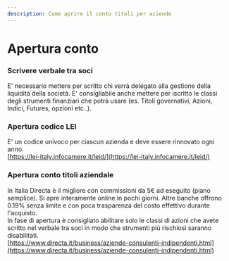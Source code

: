 ```yaml
---
description: Come aprire il conto titoli per aziende
---
```


# Apertura conto

### **Scrivere verbale tra soci**

E' necessario mettere per scritto chi verrà delegato alla gestione della liquidità della società. E' consigliabile anche mettere per iscritto le classi degli strumenti finanziari che potrà usare (es. Titoli governativi, Azioni, Indici, Futures, opzioni etc..).

### **Apertura codice LEI**

&#x20;E' un codice univoco per ciascun azienda e deve essere rinnovato ogni anno. \
[https://lei-italy.infocamere.it/leid/](https://lei-italy.infocamere.it/leid/)

### **Apertura conto titoli aziendale**&#x20;

In Italia Directa è il migliore con commissioni da 5€ ad eseguito (piano semplice). Si apre interamente online in pochi giorni.  Altre banche offrono 0.19% senza limite e con poca trasparenza del costo effettivo durante l'acquisto. \
In fase di apertura è consigliato abilitare solo le classi di azioni che avete scritto nel verbale tra soci in modo che strumenti più rischiosi saranno disabilitati. \
[https://www.directa.it/business/aziende-consulenti-indipendenti.html](https://www.directa.it/business/aziende-consulenti-indipendenti.html)
